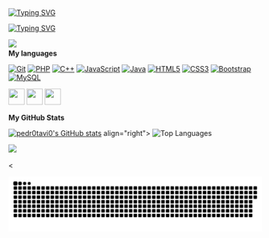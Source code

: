 <a href="https://git.io/typing-svg"><img align="center" src="https://readme-typing-svg.demolab.com?font=Fira+Code&size=30&pause=1000&color=4EB361&center=true&vCenter=true&width=1000&lines=pedr0tavi0" alt="Typing SVG" /></a>
<p>
<a href="https://git.io/typing-svg"><img src="https://readme-typing-svg.demolab.com?font=Fira+Code&size=30&color=4EB361&center=true&vCenter=true&width=1000&lines=Bem+vindo" alt="Typing SVG" /></a>
</p> 
<a href="https://www.github.com/pedr0tavi0" target="_blank" rel="noreferrer"><img
src="https://img.shields.io/github/followers/pedr0tavi0?logo=github&style=for-the-badge&color=84cc16&labelColor=1c1917" /></a>
<br>
<b>My languages</b>
<p align="left">
<a href="https://git-scm.com/" target="_blank" rel="noreferrer"><img src="https://raw.githubusercontent.com/danielcranney/readme-generator/main/public/icons/skills/git-colored.svg" width="36" height="36" alt="Git" /></a>
<a href="https://www.php.net/" target="_blank" rel="noreferrer"><img src="https://raw.githubusercontent.com/danielcranney/readme-generator/main/public/icons/skills/php-colored.svg" width="36" height="36" alt="PHP" /></a>
<a href="https://docs.microsoft.com/en-us/cpp/?view=msvc-170" target="_blank" rel="noreferrer"><img src="https://raw.githubusercontent.com/danielcranney/readme-generator/main/public/icons/skills/cplusplus-colored.svg" width="36" height="36" alt="C++" /></a>
<a href="https://developer.mozilla.org/en-US/docs/Web/JavaScript" target="_blank" rel="noreferrer"><img src="https://raw.githubusercontent.com/danielcranney/readme-generator/main/public/icons/skills/javascript-colored.svg" width="36" height="36" alt="JavaScript" /></a>
<a href="https://www.oracle.com/java/" target="_blank" rel="noreferrer"><img src="https://raw.githubusercontent.com/danielcranney/readme-generator/main/public/icons/skills/java-colored.svg" width="36" height="36" alt="Java" /></a>
<a href="https://developer.mozilla.org/en-US/docs/Glossary/HTML5" target="_blank" rel="noreferrer"><img src="https://raw.githubusercontent.com/danielcranney/readme-generator/main/public/icons/skills/html5-colored.svg" width="36" height="36" alt="HTML5" /></a>
<a href="https://www.w3.org/TR/CSS/#css" target="_blank" rel="noreferrer"><img src="https://raw.githubusercontent.com/danielcranney/readme-generator/main/public/icons/skills/css3-colored.svg" width="36" height="36" alt="CSS3" /></a>
<a href="https://getbootstrap.com/" target="_blank" rel="noreferrer"><img src="https://raw.githubusercontent.com/danielcranney/readme-generator/main/public/icons/skills/bootstrap-colored.svg" width="36" height="36" alt="Bootstrap" /></a>
<a href="https://www.mysql.com/" target="_blank" rel="noreferrer"><img src="https://raw.githubusercontent.com/danielcranney/readme-generator/main/public/icons/skills/mysql-colored.svg" width="36" height="36" alt="MySQL" /></a>
</p>
<p align="left"> <a href="https://discord.com/users/pedr0tavi0#5381" target="_blank" rel="noreferrer"><img src="https://raw.githubusercontent.com/danielcranney/readme-generator/main/public/icons/socials/discord.svg" width="32" height="32" /></a> <a href="https://www.github.com/pedr0tavi0" target="_blank" rel="noreferrer"><img src="https://raw.githubusercontent.com/danielcranney/readme-generator/main/public/icons/socials/github.svg" width="32" height="32" /></a> <a href="https://www.linkedin.com/in/pedro-otavio-5232a020a/" target="_blank" rel="noreferrer"><img src="https://raw.githubusercontent.com/danielcranney/readme-generator/main/public/icons/socials/linkedin.svg" width="32" height="32" /></a></p>
<b>My GitHub Stats</b>
<p >  <a href="http://www.github.com/pedr0tavi0"><img src="https://github-readme-stats.vercel.app/api?username=pedr0tavi0&show_icons=true&hide=&count_private=true&title_color=84cc16&text_color=ffffff&icon_color=84cc16&bg_color=1c1917&hide_border=true&show_icons=true" alt="pedr0tavi0's GitHub stats" /></a>
<a> align="right"> <a"href="https://github.com/pedr0tavi0" align="left"><img src="https://github-readme-stats.vercel.app/api/top-langs/?username=pedr0tavi0&langs_count=10&title_color=84cc16&text_color=ffffff&icon_color=84cc16&bg_color=1c1917&hide_border=true&locale=en&custom_title=Top%20%Languages" alt="Top Languages" /></a></p>
  

  
  
 
<a href="http://www.github.com/pedr0tavi0"><img src="https://github-readme-streak-stats.herokuapp.com/?user=pedr0tavi0&stroke=ffffff&background=1c1917&ring=84cc16&fire=84cc16&currStreakNum=ffffff&currStreakLabel=84cc16&sideNums=ffffff&sideLabels=ffffff&dates=ffffff&hide_border=true" /></a>


<
 
![snake gif](https://github.com/pedr0tavi0/pedr0tavi0/blob/output/github-contribution-grid-snake.svg)
 
 



 


 
